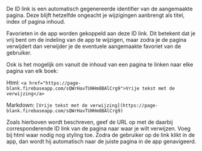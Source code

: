 De ID link is een automatisch gegenereerde identifier van de aangemaakte pagina. 
Deze blijft hetzelfde ongeacht je wijzigingen aanbrengt als titel, index of pagina inhoud.

Favorieten in de app worden gekoppeld aan deze ID link. Dit betekent dat je vrij bent om de indeling van de app te wijzigen,
maar zodra je de pagina verwijdert dan verwijder je de eventuele aangemaakte favoriet van de gebruiker.

Ook is het mogelijk om vanuit de inhoud van een pagina te linken naar elke pagina van elk boek:

Html: `<a href="https://page-blank.firebaseapp.com/sQWrHavTUHHm8BAlCrg9">Vrije tekst met de verwijzing</a>`

Markdown: `[Vrije tekst met de verwijzing](https://page-blank.firebaseapp.com/sQWrHavTUHHm8BAlCrg9)`

Zoals hierboven wordt beschreven, geef de URL op met de daarbij corresponderende ID link van de pagina naar waar je wilt verwijzen.
Voeg bij html waar nodig nog styling toe. Zodra de gebruiker op de link klikt in de app, 
dan wordt hij automatisch naar de juiste pagina in de app genavigeerd.

